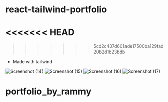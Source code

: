 # react-tailwind-portfolio

<<<<<<< HEAD
=======

>>>>>>> 5cd2c437d601ade17500ba129fad20b2d1b23bdb

+ Made with tailwind

![Screenshot (14)](https://github.com/skmbdk/portfolio_by_rammy/assets/140899891/b16dcf70-0f32-4186-a2f8-228ed619aa3b)
![Screenshot (15)](https://github.com/skmbdk/portfolio_by_rammy/assets/140899891/f7bd0f64-492b-4e85-a12e-a69792900bf6)
![Screenshot (16)](https://github.com/skmbdk/portfolio_by_rammy/assets/140899891/e7384ba3-4934-43a4-b3a2-e73b33dc862c)
![Screenshot (17)](https://github.com/skmbdk/portfolio_by_rammy/assets/140899891/e48b7429-1ba4-44f1-90ae-af388cf7d844)
# portfolio_by_rammy
